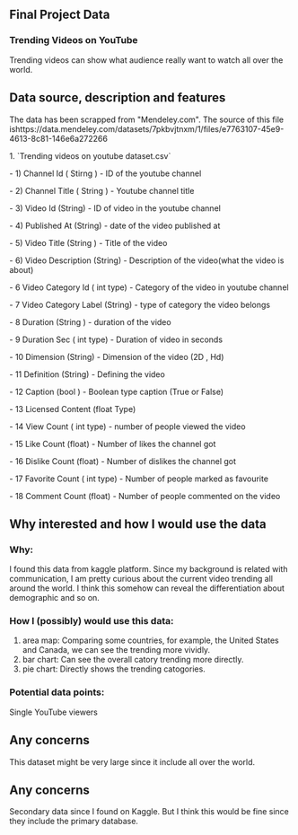 ## Final Project Data 
### Trending Videos on YouTube
<P>Trending videos can show what audience really want to watch all over the world. </P>

## Data source, description and features
<P>The data has been scrapped from "Mendeley.com". The source of this file ishttps://data.mendeley.com/datasets/7pkbvjtnxm/1/files/e7763107-45e9-4613-8c81-146e6a272266 </P>
<P> 1. `Trending videos on youtube dataset.csv`</P>
    <P>- 1) Channel Id ( Stirng ) - ID of the youtube channel</P>
    <P>- 2) Channel Title ( String ) - Youtube channel title</P>
    <P>- 3) Video Id (String) - ID of video in the youtube channel</P>
    <P>- 4) Published At (String) - date of the video published at</P>
    <P>- 5) Video Title (String ) - Title of the video</P>
    <p>- 6) Video Description (String) - Description of the video(what the video is about)</p>
    <p>- 6 Video Category Id ( int type) - Category of the video in youtube channel</p>
    <p>- 7 Video Category Label (String) - type of category the video belongs</p>
    <p>- 8 Duration (String ) - duration of the video</p>
    <p>- 9 Duration Sec ( int type) - Duration of video in seconds</p>
    <p>- 10 Dimension (String) - Dimension of the video (2D , Hd)</p>
    <p>- 11 Definition (String) - Defining the video</p>
    <p>- 12 Caption (bool ) - Boolean type caption (True or False)</p>
    <p>- 13 Licensed Content (float Type)</p>
    <p>- 14 View Count ( int type) - number of people viewed the video</p>
    <p>- 15 Like Count (float) - Number of likes the channel got</p>
    <p>- 16 Dislike Count (float) - Number of dislikes the channel got</p>
    <p>- 17 Favorite Count ( int type) - Number of people marked as favourite</p>
    <p>- 18 Comment Count (float) - Number of people commented on the video</p>

## Why interested and how I would use the data 
### Why:  
I found this data from kaggle platform. Since my background is related with communication, I am pretty curious about the current video trending all around the world. I think this somehow can reveal the differentiation about demographic and so on.

### How I (possibly) would use this data: 

1. area map: Comparing some countries, for example, the United States and Canada, we can see the trending more vividly.
2. bar chart: Can see the overall catory trending more directly.
3. pie chart: Directly shows the trending catogories.

### Potential data points:
Single YouTube viewers

## Any concerns  
This dataset might be very large since it include all over the world.

## Any concerns  
Secondary data since I found on Kaggle. But I think this would be fine since they include the primary database.
